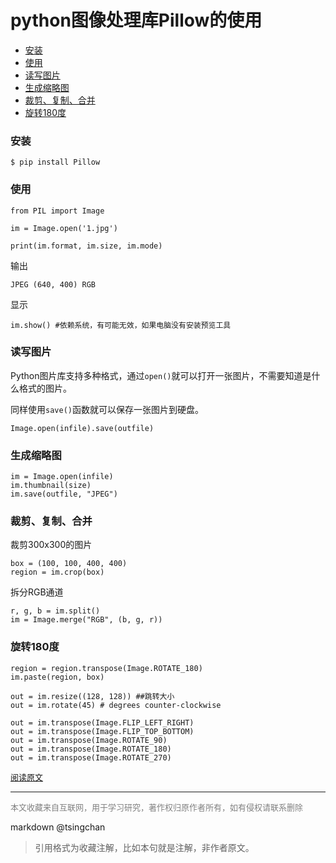 python图像处理库Pillow的使用
====================================


- [安装](#安装)
- [使用](#使用)
- [读写图片](#读写图片)
- [生成缩略图](#生成缩略图)
- [裁剪、复制、合并](#裁剪复制合并)
- [旋转180度](#旋转180度)



### 安装

```
$ pip install Pillow

```


### 使用

```
from PIL import Image

im = Image.open('1.jpg')

print(im.format, im.size, im.mode)

```


输出

```
JPEG (640, 400) RGB
```

显示

```
im.show() #依赖系统，有可能无效，如果电脑没有安装预览工具

```


### 读写图片

Python图片库支持多种格式，通过`open()`就可以打开一张图片，不需要知道是什么格式的图片。

同样使用`save()`函数就可以保存一张图片到硬盘。

```
Image.open(infile).save(outfile)

```


### 生成缩略图

```
im = Image.open(infile)
im.thumbnail(size)
im.save(outfile, "JPEG")

```


### 裁剪、复制、合并

裁剪300x300的图片

```
box = (100, 100, 400, 400)
region = im.crop(box)

```


拆分RGB通道

```
r, g, b = im.split()
im = Image.merge("RGB", (b, g, r))

```


### 旋转180度

```
region = region.transpose(Image.ROTATE_180)
im.paste(region, box)

out = im.resize((128, 128)) ##跳转大小
out = im.rotate(45) # degrees counter-clockwise

out = im.transpose(Image.FLIP_LEFT_RIGHT)
out = im.transpose(Image.FLIP_TOP_BOTTOM)
out = im.transpose(Image.ROTATE_90)
out = im.transpose(Image.ROTATE_180)
out = im.transpose(Image.ROTATE_270)

```



<font size=2 color=grey>[阅读原文](https://litets.com/article/2019/4/3/106.html)</font>


----
<font size=2 color='grey'>本文收藏来自互联网，用于学习研究，著作权归原作者所有，如有侵权请联系删除</font>

markdown @tsingchan 

> 引用格式为收藏注解，比如本句就是注解，非作者原文。
